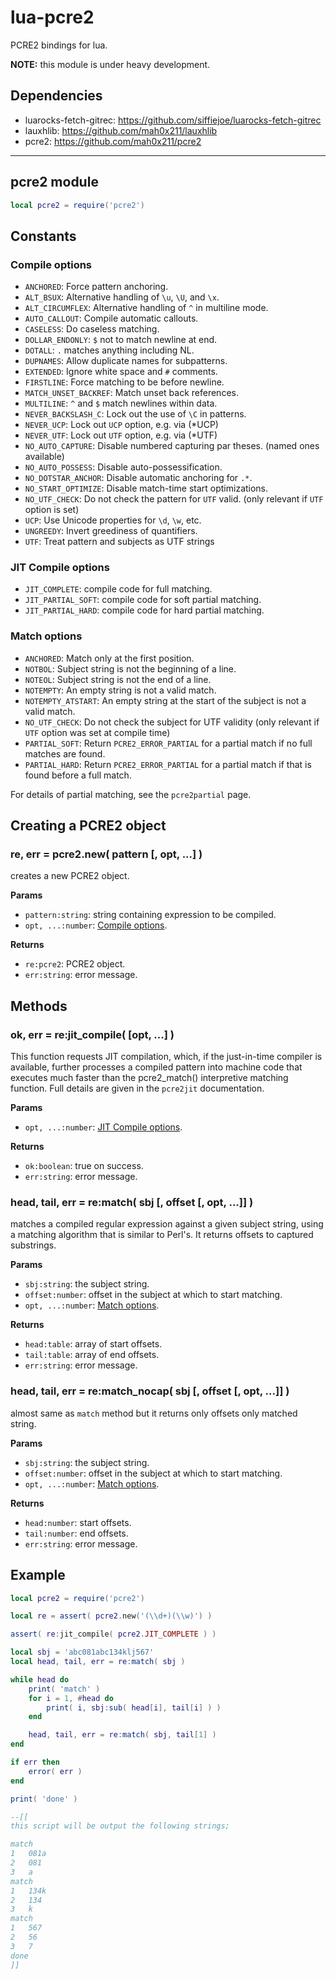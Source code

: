 # lua-pcre2

PCRE2 bindings for lua.

**NOTE:** this module is under heavy development.


## Dependencies

- luarocks-fetch-gitrec: <https://github.com/siffiejoe/luarocks-fetch-gitrec>
- lauxhlib: <https://github.com/mah0x211/lauxhlib>
- pcre2: <https://github.com/mah0x211/pcre2>

---

## pcre2 module

```lua
local pcre2 = require('pcre2')
```


## Constants


### Compile options

- `ANCHORED`: Force pattern anchoring.
- `ALT_BSUX`: Alternative handling of `\u`, `\U`, and `\x`.
- `ALT_CIRCUMFLEX`: Alternative handling of `^` in multiline mode.
- `AUTO_CALLOUT`: Compile automatic callouts.
- `CASELESS`: Do caseless matching.
- `DOLLAR_ENDONLY`: `$` not to match newline at end.
- `DOTALL`: `.` matches anything including NL.
- `DUPNAMES`: Allow duplicate names for subpatterns.
- `EXTENDED`: Ignore white space and `#` comments.
- `FIRSTLINE`: Force matching to be before newline.
- `MATCH_UNSET_BACKREF`: Match unset back references.
- `MULTILINE`: `^` and `$` match newlines within data.
- `NEVER_BACKSLASH_C`: Lock out the use of `\C` in patterns.
- `NEVER_UCP`: Lock out `UCP` option, e.g. via (*UCP)
- `NEVER_UTF`: Lock out `UTF` option, e.g. via (*UTF)
- `NO_AUTO_CAPTURE`: Disable numbered capturing par theses. (named ones available)
- `NO_AUTO_POSSESS`: Disable auto-possessification.
- `NO_DOTSTAR_ANCHOR`: Disable automatic anchoring for `.*`.
- `NO_START_OPTIMIZE`: Disable match-time start optimizations.
- `NO_UTF_CHECK`: Do not check the pattern for `UTF` valid. (only relevant if `UTF` option is set)
- `UCP`: Use Unicode properties for `\d`, `\w`, etc.
- `UNGREEDY`: Invert greediness of quantifiers.
- `UTF`: Treat pattern and subjects as UTF strings


### JIT Compile options

- `JIT_COMPLETE`: compile code for full matching.
- `JIT_PARTIAL_SOFT`: compile code for soft partial matching.
- `JIT_PARTIAL_HARD`: compile code for hard partial matching.


### Match options

- `ANCHORED`: Match only at the first position.
- `NOTBOL`: Subject string is not the beginning of a line.
- `NOTEOL`: Subject string is not the end of a line.
- `NOTEMPTY`: An empty string is not a valid match.
- `NOTEMPTY_ATSTART`: An empty string at the start of the subject is not a valid match.
- `NO_UTF_CHECK`: Do not check the subject for UTF validity (only relevant if `UTF` option was set at compile time)
- `PARTIAL_SOFT`: Return `PCRE2_ERROR_PARTIAL` for a partial match if no full matches are found.
- `PARTIAL_HARD`: Return `PCRE2_ERROR_PARTIAL` for a partial match if that is found before a full match.

For details of partial matching, see the `pcre2partial` page.


## Creating a PCRE2 object

### re, err = pcre2.new( pattern [, opt, ...] )

creates a new PCRE2 object.

**Params**

- `pattern:string`: string containing expression to be compiled.
- `opt, ...:number`: [Compile options](#compile-options).

**Returns**

- `re:pcre2`: PCRE2 object.
- `err:string`: error message.


## Methods

### ok, err = re:jit_compile( [opt, ...] )

This function requests JIT compilation, which, if the just-in-time compiler is available, further processes a compiled pattern into machine code that executes much faster than the pcre2_match() interpretive matching function. Full details are given in the `pcre2jit` documentation.

**Params**

- `opt, ...:number`: [JIT Compile options](#jit-compile-options).

**Returns**

- `ok:boolean`: true on success.
- `err:string`: error message.


### head, tail, err = re:match( sbj [, offset [, opt, ...]] )

matches a compiled regular expression against a given subject string, using a matching algorithm that is similar to Perl's. It returns offsets to captured substrings.

**Params**

- `sbj:string`: the subject string.
- `offset:number`: offset in the subject at which to start matching.
- `opt, ...:number`: [Match options](#match-options).

**Returns**

- `head:table`: array of start offsets.
- `tail:table`: array of end offsets.
- `err:string`: error message.


### head, tail, err = re:match_nocap( sbj [, offset [, opt, ...]] )

almost same as `match` method but it returns only offsets only matched string.

**Params**

- `sbj:string`: the subject string.
- `offset:number`: offset in the subject at which to start matching.
- `opt, ...:number`: [Match options](#match-options).

**Returns**

- `head:number`: start offsets.
- `tail:number`: end offsets.
- `err:string`: error message.


## Example

```lua
local pcre2 = require('pcre2')

local re = assert( pcre2.new('(\\d+)(\\w)') )

assert( re:jit_compile( pcre2.JIT_COMPLETE ) )

local sbj = 'abc081abc134klj567'
local head, tail, err = re:match( sbj )

while head do
    print( 'match' )
    for i = 1, #head do
        print( i, sbj:sub( head[i], tail[i] ) )
    end

    head, tail, err = re:match( sbj, tail[1] )
end

if err then
    error( err )
end

print( 'done' )

--[[
this script will be output the following strings;

match
1	081a
2	081
3	a
match
1	134k
2	134
3	k
match
1	567
2	56
3	7
done
]]
```
